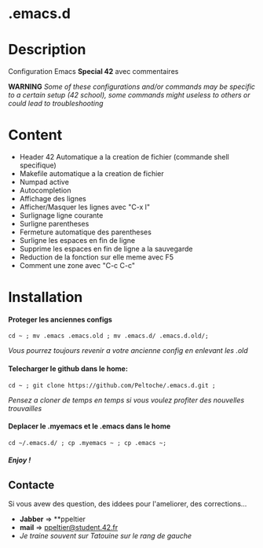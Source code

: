 .emacs.d
========

# Description

Configuration Emacs **Special 42** avec commentaires

**WARNING** *Some of these configurations and/or commands may be specific to a certain setup (42 school), some commands might useless to others or could lead to troubleshooting*

# Content

* Header 42 Automatique a la creation de fichier (commande shell specifique)
* Makefile automatique a la creation de fichier
* Numpad active
* Autocompletion
* Affichage des lignes
* Afficher/Masquer les lignes avec "C-x l"
* Surlignage ligne courante
* Surligne parentheses
* Fermeture automatique des parentheses
* Surligne les espaces en fin de ligne
* Supprime les espaces en fin de ligne a la sauvegarde
* Reduction de la fonction sur elle meme avec F5
* Comment une zone avec "C-c C-c"


# Installation

#### Proteger les anciennes configs

```
cd ~ ; mv .emacs .emacs.old ; mv .emacs.d/ .emacs.d.old/;

```
*Vous pourrez toujours revenir a votre ancienne config en enlevant les .old*

#### Telecharger le github dans le home:

```
cd ~ ; git clone https://github.com/Peltoche/.emacs.d.git ;

```
*Pensez a cloner de temps en temps si vous voulez profiter des nouvelles trouvailles*

#### Deplacer le .myemacs et le .emacs dans le home

```
cd ~/.emacs.d/ ; cp .myemacs ~ ; cp .emacs ~;

```
##### Enjoy !


## Contacte

Si vous avew des question, des iddees pour l'ameliorer, des corrections...

* **Jabber**	=> **ppeltier
* **mail**		=> ppeltier@student.42.fr
* *Je traine souvent sur Tatouine sur le rang de gauche*